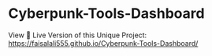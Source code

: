 # Cyberpunk-Tools-Dashboard

View 🔴 Live Version of this Unique Project: https://faisalali555.github.io/Cyberpunk-Tools-Dashboard/

